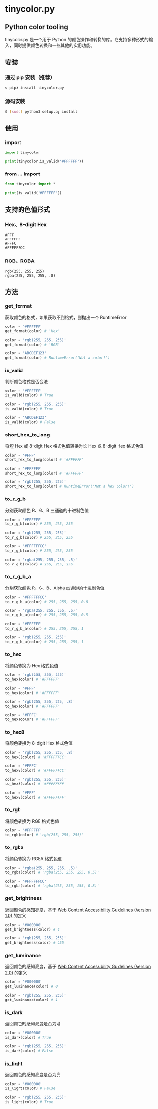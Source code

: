 # tinycolor.py

## Python color tooling

tinycolor.py 是一个用于 Python 的颜色操作和转换的库。它支持多种形式的输入，同时提供颜色转换和一些其他的实用功能。

## 安装

### 通过 pip 安装（推荐）

```bash
$ pip3 install tinycolor.py
```

### 源码安装

```bash
$ [sudo] python3 setup.py install
```

## 使用

### import

```python
import tinycolor

print(tinycolor.is_valid('#FFFFFF'))
```

### from ... import

```python
from tinycolor import *

print(is_valid('#FFFFFF'))
```

## 支持的色值形式

### Hex、8-digit Hex

```plain
#FFF
#FFFFFF
#FFFC
#FFFFFFCC
```

### RGB、RGBA

```plain
rgb(255, 255, 255)
rgba(255, 255, 255, .8)
```

## 方法

### get_format

获取颜色的格式，如果获取不到格式，则抛出一个 RuntimeError

```python
color = '#FFFFFF'
get_format(color) # 'Hex'

color = 'rgb(255, 255, 255)'
get_format(color) # 'RGB'

color = 'ABCDEF123'
get_format(color) # RuntimeError('Not a color!')
```

### is_valid

判断颜色格式是否合法

```python
color = '#FFFFFF'
is_valid(color) # True

color = 'rgb(255, 255, 255)'
is_valid(color) # True

color = 'ABCDEF123'
is_valid(color) # False
```

### short_hex_to_long

将短 Hex 或 8-digit Hex 格式色值转换为长 Hex 或 8-digit Hex 格式色值

```python
color = '#FFF'
short_hex_to_long(color) # '#FFFFFF'

color = '#FFFFFF'
short_hex_to_long(color) # '#FFFFFF'

color = 'rgb(255, 255, 255)'
short_hex_to_long(color) # RuntimeError('Not a hex color!')
```

### to_r_g_b

分别获取颜色 R、G、B 三通道的十进制色值

```python
color = '#FFFFFF'
to_r_g_b(color) # 255, 255, 255

color = 'rgb(255, 255, 255)'
to_r_g_b(color) # 255, 255, 255

color = '#FFFFFFCC'
to_r_g_b(color) # 255, 255, 255

color = 'rgba(255, 255, 255, .5)'
to_r_g_b(color) # 255, 255, 255
```

### to_r_g_b_a

分别获取颜色 R、G、B、Alpha 四通道的十进制色值

```python
color = '#FFFFFFCC'
to_r_g_b_a(color) # 255, 255, 255, 0.8

color = 'rgba(255, 255, 255, .5)'
to_r_g_b_a(color) # 255, 255, 255, 0.5

color = '#FFFFFF'
to_r_g_b_a(color) # 255, 255, 255, 1

color = 'rgb(255, 255, 255)'
to_r_g_b_a(color) # 255, 255, 255, 1
```

### to_hex

将颜色转换为 Hex 格式色值

```python
color = 'rgb(255, 255, 255)'
to_hex(color) # '#FFFFFF'

color = '#FFF'
to_hex(color) # '#FFFFFF'

color = 'rgb(255, 255, 255, .8)'
to_hex(color) # '#FFFFFF'

color = '#FFFC'
to_hex(color) # '#FFFFFF'
```

### to_hex8

将颜色转换为 8-digit Hex 格式色值

```python
color = 'rgb(255, 255, 255, .8)'
to_hex8(color) # '#FFFFFFCC'

color = '#FFFC'
to_hex8(color) # '#FFFFFFCC'

color = 'rgb(255, 255, 255)'
to_hex8(color) # '#FFFFFFFF'

color = '#FFF'
to_hex8(color) # '#FFFFFFFF'
```

### to_rgb

将颜色转换为 RGB 格式色值

```python
color = '#FFFFFF'
to_rgb(color) # 'rgb(255, 255, 255)'
```

### to_rgba

将颜色转换为 RGBA 格式色值

```python
color = 'rgba(255, 255, 255, .5)'
to_rgba(color) # 'rgba(255, 255, 255, 0.5)'

color = '#FFFFFFCC'
to_rgba(color) # 'rgba(255, 255, 255, 0.8)'
```

### get_brightness

返回颜色的感知亮度，基于 [Web Content Accessibility Guidelines (Version 1.0)](https://www.w3.org/TR/AERT/#color-contrast) 的定义

```python
color = '#000000'
get_brightness(color) # 0

color = 'rgb(255, 255, 255)'
get_brightness(color) # 255
```

### get_luminance

返回颜色的感知亮度，基于 [Web Content Accessibility Guidelines (Version 2.0)](https://www.w3.org/TR/2008/REC-WCAG20-20081211/#contrast-ratiodef) 的定义

```python
color = '#000000'
get_luminance(color) # 0

color = 'rgb(255, 255, 255)'
get_luminance(color) # 1
```

### is_dark

返回颜色的感知亮度是否为暗

```python
color = '#000000'
is_dark(color) # True

color = 'rgb(255, 255, 255)'
is_dark(color) # False
```

### is_light

返回颜色的感知亮度是否为亮

```python
color = '#000000'
is_light(color) # False

color = 'rgb(255, 255, 255)'
is_light(color) # True
```
